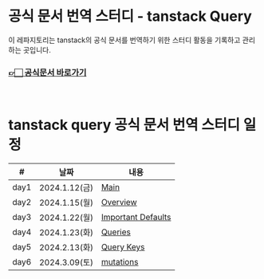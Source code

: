 # 공식 문서 번역 스터디 - tanstack Query

이 레파지토리는 tanstack의 공식 문서를 번역하기 위한 스터디 활동을 기록하고 관리하는 곳입니다. <br />

### [👉🏻 공식문서 바로가기](https://tanstack.com/query/latest)

<br />

# tanstack query 공식 문서 번역 스터디 일정

| #    | 날짜          | 내용                                                            |
| ---- | ------------- | --------------------------------------------------------------- |
| day1 | 2024.1.12(금) | [Main](0_Main/main.md)                                          |
| day2 | 2024.1.15(월) | [Overview](1_GettingStarted/overview.md)                        |
| day3 | 2024.1.22(월) | [Important Defaults](2_GuidesAndConcepts/important_defaults.md) |
| day4 | 2024.1.23(화) | [Queries](2_GuidesAndConcepts/queries.md)                       |
| day5 | 2024.2.13(화) | [Query Keys](2_GuidesAndConcepts/query_keys.md)                 |
| day6 | 2024.3.09(토) | [mutations](2_GuidesAndConcepts/mutations.md)                   |
